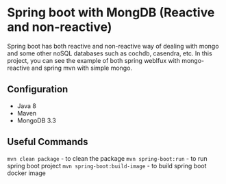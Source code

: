 # Spring boot with MongDB (Reactive and non-reactive)
Spring boot has both reactive and non-reactive way of dealing with mongo and some other noSQL databases such as cochdb, casendra, etc. In this project, you can see the example of both spring weblfux with mongo-reactive and spring mvn with simple mongo.

## Configuration
- Java 8
- Maven
- MongoDB 3.3


## Useful Commands
`mvn clean package` - to clean the package
`mvn spring-boot:run` - to run spring boot project
`mvn spring-boot:build-image` - to build spring boot docker image
